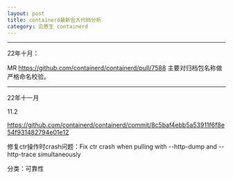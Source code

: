 ```yaml
---
layout: post
title: containerd最新合入代码分析
category: 云原生 containerd
---
```

---



22年十月：

MR  https://github.com/containerd/containerd/pull/7588   主要对归档包名称做严格命名校验。 

---

22年十一月

11.2  

https://github.com/containerd/containerd/commit/8c5baf4ebb5a53911f6f8e54f931482794e01e12

修复ctr操作时crash问题：Fix ctr crash when pulling with --http-dump and --http-trace simultaneously

分类：可靠性

